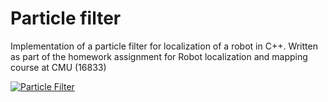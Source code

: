 # Particle filter

Implementation of a particle filter for localization of a robot in C++.
Written as part of the homework assignment for Robot localization and mapping course at CMU (16833)

[![Particle Filter](http://img.youtube.com/vi/xwUd4TyfCY/0.jpg)](https://www.youtube.com/watch?v=-xwUd4TyfCY "Example result")
